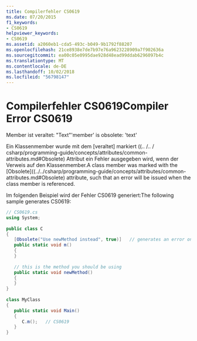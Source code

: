 ```yaml
---
title: Compilerfehler CS0619
ms.date: 07/20/2015
f1_keywords:
- CS0619
helpviewer_keywords:
- CS0619
ms.assetid: a2060eb1-cda5-493c-b049-9b1792f88207
ms.openlocfilehash: 21ce8938e7de7b97e76a9623228909a7f902636a
ms.sourcegitcommit: ea00c05e0995dae928d48ead99ddab6296097b4c
ms.translationtype: MT
ms.contentlocale: de-DE
ms.lasthandoff: 10/02/2018
ms.locfileid: "56798147"
---
```

# <a name="compiler-error-cs0619"></a><span data-ttu-id="4a3f2-102">Compilerfehler CS0619</span><span class="sxs-lookup"><span data-stu-id="4a3f2-102">Compiler Error CS0619</span></span>
<span data-ttu-id="4a3f2-103">Member ist veraltet: "Text"</span><span class="sxs-lookup"><span data-stu-id="4a3f2-103">'member' is obsolete: 'text'</span></span>  
  
 <span data-ttu-id="4a3f2-104">Ein Klassenmember wurde mit dem [veraltet] markiert ((.. /.. / csharp/programming-guide/concepts/attributes/common-attributes.md#Obsolete) Attribut ein Fehler ausgegeben wird, wenn der Verweis auf den Klassenmember.</span><span class="sxs-lookup"><span data-stu-id="4a3f2-104">A class member was marked with the [Obsolete]((../../csharp/programming-guide/concepts/attributes/common-attributes.md#Obsolete) attribute, such that an error will be issued when the class member is referenced.</span></span>  
  
 <span data-ttu-id="4a3f2-105">Im folgenden Beispiel wird der Fehler CS0619 generiert:</span><span class="sxs-lookup"><span data-stu-id="4a3f2-105">The following sample generates CS0619:</span></span>  
  
```csharp  
// CS0619.cs  
using System;  
  
public class C  
{  
   [Obsolete("Use newMethod instead", true)]   // generates an error on use  
   public static void m()  
   {  
   }  
  
   // this is the method you should be using  
   public static void newMethod()  
   {  
   }  
}  
  
class MyClass  
{  
   public static void Main()  
   {  
      C.m();   // CS0619  
   }  
}  
```
